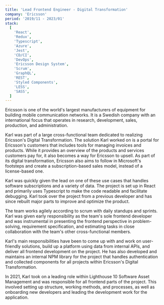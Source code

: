 ```yaml
---
title: 'Lead Frontend Engineer - Digital Transformation'
company: 'Ericsson'
period: '2019/11 - 2023/01'
stack:
  [
    'React',
    'Redux',
    'Typescript',
    'Azure',
    'Jest',
    'CD/CI',
    'DevOps',
    'Ericsson Design System',
    'Scrum',
    'GraphQL',
    'REST',
    'Styled Components',
    'LESS',
    'SASS',
  ]
---
```


Ericsson is one of the world's largest manufacturers of equipment for building mobile communication networks. It is a Swedish company with an international focus that operates in research, development, sales, production, and administration.

Karl was part of a large cross-functional team dedicated to realizing Ericsson's Digital Transformation. The solution Karl worked on is a portal for Ericsson's customers that includes tools for managing invoices and products. While it provides an overview of the products and services customers pay for, it also becomes a way for Ericsson to upsell. As part of its digital transformation, Ericsson also aims to follow in Microsoft's footsteps and create a subscription-based sales model, instead of a license-based one.

Karl was quickly given the lead on one of these use cases that handles software subscriptions and a variety of data. The project is set up in React and primarily uses Typescript to make the code readable and facilitate debugging. Karl took over the project from a previous developer and has since rebuilt major parts to improve and optimize the product.

The team works agilely according to scrum with daily standups and sprints. Karl was given early responsibility as the team's sole frontend developer and was instrumental in presenting the frontend perspective in problem-solving, requirement specification, and estimating tasks in close collaboration with the team's other cross-functional members.

Karl's main responsibilities have been to come up with and work on user-friendly solutions, build up a platform using data from internal APIs, and deliver all frontend development on the project. He has also developed and maintains an internal NPM library for the project that handles authentication and collected components for all projects within Ericsson's Digital Transformation.

In 2021, Karl took on a leading role within Lighthouse 10 Software Asset Management and was responsible for all frontend parts of the project. This involved setting up structure, working methods, and processes, as well as onboarding new developers and leading the development work for the application.

